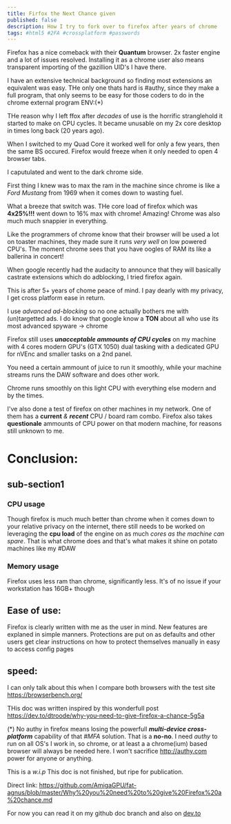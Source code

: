 ```yaml
---
title: Firfox the Next Chance given
published: false
description: How I try to fork over to firefox after years of chrome
tags: #html5 #2FA #crossplatform #passwords
---
```



Firefox has a nice comeback with their **Quantum** browser. 2x faster engine and a lot of issues resolved. Installing it as a chrome user also means transparent importing of the gazillion UID's I have there.

I have an extensive technical background so finding most extensions an equivalent was easy. THe only one thats hard is #authy, since they make a full program, that only seems to be easy for those coders to do in the chrome external program ENV:(*)

THe reason why I left ffox after _decades_ of use is the horrific stranglehold it started to make on CPU cycles. It became unusable on my 2x core desktop in times long back (20 years ago).

When I switched to my Quad Core it worked well for only a few years, then the same BS occured. Firefox would freeze when it only needed to open 4 browser tabs.

I caputulated and went to the dark chrome side.

First thing I knew was to max the ram in the machine since chrome is like a *Ford Mustang* from 1969 when it comes down to wasting fuel.

What a breeze that switch was. THe core load of firefox which was **4x25%!!!** went down to 16% max with chrome! Amazing! Chrome was also much much snappier in everything.

Like the programmers of chrome know that their browser will be used a lot on toaster machines, they made sure it runs _very well_ on low powered CPU's. The moment chrome sees that you have oogles of RAM its like a ballerina in concert!

When google recently had the audacity to announce that they will basically castrate extensions which do adblocking, I tried firefox again.

This is after 5+ years of chome peace of mind. I pay dearly with my privacy, I get cross platform ease in return.

I use _advanced ad-blocking_ so no one actually bothers me with (un)targetted ads. I do know that google know a **TON** about all who use its most advanced spyware -> chrome

Firefox still uses _**unacceptable ammounts of CPU cycles**_ on my machine with 4 cores modern GPU's (GTX 1050) dual tasking with a dedicated GPU for nVEnc and smaller tasks on a 2nd panel.

You need a certain ammount of juice to run it smoothly, while your machine streams runs the DAW software and does other work.

Chrome runs smoothly on this light CPU with everything else modern and by the times.

I've also done a test of firefox on other machines in my network. One of them has a **current** _&_ _**recent**_ CPU / board ram combo. Firefox also takes **questionale** ammounts of CPU power on that modern machine, for reasons still unknown to me.

Conclusion:
=

## sub-section1

### CPU usage

Though firefox is much much better than chrome when it comes down to your relative privacy on the internet, there still needs to be worked on leveraging the **cpu load** of the engine on as much _cores as the machine can spare_. That is what chrome does and that's what makes it shine on potato machines like my #DAW

### Memory usage

Firefox uses less ram than chrome, significantly less. It's of no issue if your workstation has 16GB+ though

## Ease of use:
Firefox is clearly written with me as the user in mind. New features are explaned in simple manners. Protections are put on as defaults and other users get clear instructions on how to protect themselves manually in easy to access config pages

## speed:
I can only talk about this when I compare both browsers with the test site <https://browserbench.org/>


THis doc was written inspired by this wonderfull post <https://dev.to/dtroode/why-you-need-to-give-firefox-a-chance-5g5a>


(*)
No authy in firefox means losing the powerfull _**multi-device cross-platform**_ capability of that _#MFA_ solution. That is a **no-no**. I need _authy_ to run on all OS's I work in, so chrome, or at least a a chrome(ium) based browser will always be needed here.
I won't sacrifice <http://authy.com> power for anyone or anything.


This is a _w.i.p_ This doc is not finished, but ripe for publication.

Direct link: <https://github.com/AmigaGPU/fat-agnus/blob/master/Why%20you%20need%20to%20give%20Firefox%20a%20chance.md>

For now you can read it on my github doc branch and also on [dev.to](https://dev.to/)


